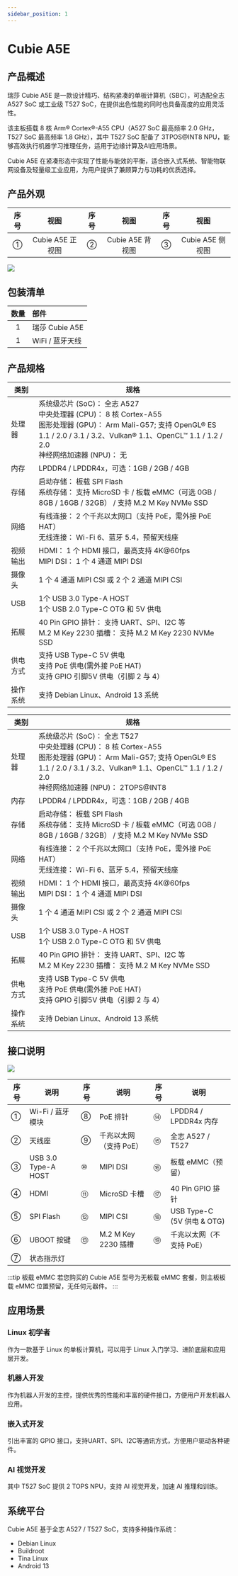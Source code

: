 ```yaml
---
sidebar_position: 1
---
```


# Cubie A5E

## 产品概述

瑞莎 Cubie A5E 是一款设计精巧、结构紧凑的单板计算机（SBC），可选配全志 A527 SoC 或工业级 T527 SoC，在提供出色性能的同时也具备高度的应用灵活性。

该主板搭载 8 核 Arm® Cortex®-A55 CPU（A527 SoC 最高频率 2.0 GHz，T527 SoC 最高频率 1.8 GHz），其中 T527 SoC 配备了 3TPOS@INT8 NPU，能够高效执行机器学习推理任务，适用于边缘计算及AI应用场景。

Cubie A5E 在紧凑形态中实现了性能与能效的平衡，适合嵌入式系统、智能物联网设备及轻量级工业应用，为用户提供了兼顾算力与功耗的优质选择。

## 产品外观

| 序号 |       视图       | 序号 |       视图       | 序号 |       视图       |
| :--: | :--------------: | :--: | :--------------: | :--: | :--------------: |
|  ①   | Cubie A5E 正视图 |  ②   | Cubie A5E 背视图 |  ③   | Cubie A5E 侧视图 |

<div style={{textAlign: 'center'}}>
   <img src="/img/cubie/a5e/cubie_a5e_view.webp" style={{width: '100%', maxWidth: '1200px'}} />
</div>

## 包装清单

| 数量 | 部件            |
| :--: | :-------------- |
|  1   | 瑞莎 Cubie A5E  |
|  1   | WiFi / 蓝牙天线 |

## 产品规格

<Tabs queryString="product model">

<TabItem value="Cubie A5E（A527 SoC）">

| 类别     | 规格                                                                                                                                                                                                                        |
| -------- | --------------------------------------------------------------------------------------------------------------------------------------------------------------------------------------------------------------------------- |
| 处理器   | 系统级芯片 (SoC)： 全志 A527 <br/> 中央处理器 (CPU)： 8 核 Cortex-A55 <br/> 图形处理器 (GPU)： Arm Mali-G57; 支持 OpenGL® ES 1.1 / 2.0 / 3.1 / 3.2、Vulkan® 1.1、OpenCL™ 1.1 / 1.2 / 2.0 <br/> 神经网络加速器 (NPU)： 无 |
| 内存     | LPDDR4 / LPDDR4x，可选：1GB / 2GB / 4GB                                                                                                                                                                                     |
| 存储     | 启动存储： 板载 SPI Flash <br/> 系统存储： 支持 MicroSD 卡 / 板载 eMMC（可选 0GB / 8GB / 16GB / 32GB） / 支持 M.2 M Key NVMe SSD                                                                                            |
| 网络     | 有线连接： 2 个千兆以太网口（支持 PoE，需外接 PoE HAT） <br/> 无线连接： Wi-Fi 6、蓝牙 5.4，预留天线座                                                                                                                      |
| 视频输出 | HDMI： 1 个 HDMI 接口，最高支持 4K@60fps <br/> MIPI DSI： 1 个 4 通道 MIPI DSI                                                                                                                                              |
| 摄像头   | 1 个 4 通道 MIPI CSI 或 2 个 2 通道 MIPI CSI                                                                                                                                                                                |
| USB      | 1个 USB 3.0 Type-A HOST <br/> 1个 USB 2.0 Type-C OTG 和 5V 供电                                                                                                                                                             |
| 拓展     | 40 Pin GPIO 排针： 支持 UART、SPI、I2C 等 <br/> M.2 M Key 2230 插槽： 支持 M.2 M Key 2230 NVMe SSD                                                                                                                          |
| 供电方式 | 支持 USB Type-C 5V 供电 <br/> 支持 PoE 供电(需外接 PoE HAT) <br/> 支持 GPIO 引脚5V 供电（引脚 2 与 4）                                                                                                                      |
| 操作系统 | 支持 Debian Linux、Android 13 系统                                                                                                                                                                                          |

</TabItem>

<TabItem value="Cubie A5E（T527 SoC）">

| 类别     | 规格                                                                                                                                                                                                                                |
| -------- | ----------------------------------------------------------------------------------------------------------------------------------------------------------------------------------------------------------------------------------- |
| 处理器   | 系统级芯片 (SoC)： 全志 T527 <br/> 中央处理器 (CPU)： 8 核 Cortex-A55 <br/> 图形处理器 (GPU)： Arm Mali-G57; 支持 OpenGL® ES 1.1 / 2.0 / 3.1 / 3.2、Vulkan® 1.1、OpenCL™ 1.1 / 1.2 / 2.0 <br/> 神经网络加速器 (NPU)： 2TOPS@INT8 |
| 内存     | LPDDR4 / LPDDR4x，可选：1GB / 2GB / 4GB                                                                                                                                                                                             |
| 存储     | 启动存储： 板载 SPI Flash <br/> 系统存储： 支持 MicroSD 卡 / 板载 eMMC（可选 0GB / 8GB / 16GB / 32GB） / 支持 M.2 M Key NVMe SSD                                                                                                    |
| 网络     | 有线连接： 2 个千兆以太网口（支持 PoE，需外接 PoE HAT） <br/> 无线连接： Wi-Fi 6、蓝牙 5.4，预留天线座                                                                                                                              |
| 视频输出 | HDMI： 1 个 HDMI 接口，最高支持 4K@60fps <br/> MIPI DSI： 1 个 4 通道 MIPI DSI                                                                                                                                                      |
| 摄像头   | 1 个 4 通道 MIPI CSI 或 2 个 2 通道 MIPI CSI                                                                                                                                                                                        |
| USB      | 1个 USB 3.0 Type-A HOST <br/> 1个 USB 2.0 Type-C OTG 和 5V 供电                                                                                                                                                                     |
| 拓展     | 40 Pin GPIO 排针： 支持 UART、SPI、I2C 等 <br/> M.2 M Key 2230 插槽： 支持 M.2 M Key NVMe SSD                                                                                                                                       |
| 供电方式 | 支持 USB Type-C 5V 供电 <br/> 支持 PoE 供电(需外接 PoE HAT) <br/> 支持 GPIO 引脚5V 供电（引脚 2 与 4）                                                                                                                              |
| 操作系统 | 支持 Debian Linux、Android 13 系统                                                                                                                                                                                                  |

</TabItem>

</Tabs>

## 接口说明

<div style={{textAlign: 'center'}}>
   <img src="/img/cubie/a5e/cubie_a5e_interface.webp" style={{width: '100%', maxWidth: '1200px'}} />
</div>

| 序号 | 说明                | 序号 | 说明                   | 序号 | 说明                       |
| ---- | ------------------- | ---- | ---------------------- | ---- | -------------------------- |
| ①    | Wi-Fi / 蓝牙模块    | ⑧    | PoE 排针               | ⑭    | LPDDR4 / LPDDR4x 内存      |
| ②    | 天线座              | ⑨    | 千兆以太网（支持 PoE） | ⑮    | 全志 A527 / T527           |
| ③    | USB 3.0 Type-A HOST | ⑩    | MIPI DSI               | ⑯    | 板载 eMMC（预留）          |
| ④    | HDMI                | ⑪    | MicroSD 卡槽           | ⑰    | 40 Pin GPIO 排针           |
| ⑤    | SPI Flash           | ⑫    | MIPI CSI               | ⑱    | USB Type-C (5V 供电 & OTG) |
| ⑥    | UBOOT 按键          | ⑬    | M.2 M Key 2230 插槽    | ⑲    | 千兆以太网（不支持 PoE）   |
| ⑦    | 状态指示灯          |      |                        |      |                            |

:::tip 板载 eMMC
若您购买的 Cubie A5E 型号为无板载 eMMC 套餐，则主板板载 eMMC 位置预留，无任何元器件。
:::

## 应用场景

### Linux 初学者

作为一款基于 Linux 的单板计算机，可以用于 Linux 入门学习、进阶底层和应用层开发。

### 机器人开发

作为机器人开发的主控，提供优秀的性能和丰富的硬件接口，方便用户开发机器人应用。

### 嵌入式开发

引出丰富的 GPIO 接口，支持UART、SPI、I2C等通讯方式，方便用户驱动各种硬件。

### AI 视觉开发

其中 T527 SoC 提供 2 TOPS NPU，支持 AI 视觉开发，加速 AI 推理和训练。

## 系统平台

Cubie A5E 基于全志 A527 / T527 SoC，支持多种操作系统：

- Debian Linux
- Buildroot
- Tina Linux
- Android 13
